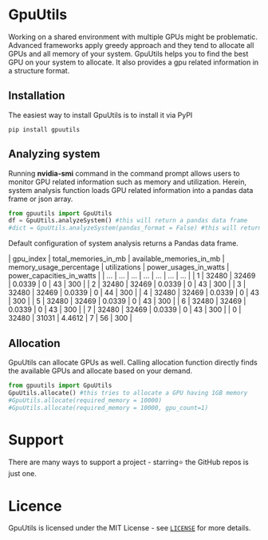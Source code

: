 # GpuUtils

Working on a shared environment with multiple GPUs might be problematic. Advanced frameworks apply greedy approach and they tend to allocate all GPUs and all memory of your system. GpuUtils helps you to find the best GPU on your system to allocate. It also provides a gpu related information in a structure format.

## Installation

The easiest way to install GpuUtils is to install it via PyPI

```
pip install gpuutils
```

## Analyzing system

Running **nvidia-smi** command in the command prompt allows users to monitor GPU related information such as memory and utilization. Herein, system analysis function loads GPU related information into a pandas data frame or json array.

```python
from gpuutils import GpuUtils
df = GpuUtils.analyzeSystem() #this will return a pandas data frame
#dict = GpuUtils.analyzeSystem(pandas_format = False) #this will return a json array
```

Default configuration of system analysis returns a Pandas data frame.

| gpu_index | total_memories_in_mb | available_memories_in_mb |	memory_usage_percentage | utilizations | power_usages_in_watts | power_capacities_in_watts |
| ...       | ...                  | ...                      | ...                     | ...          | ...                   | ...                       |
| 1         | 32480                | 32469                    |	0.0339                  | 0            | 43                    | 300                       |
| 2         | 32480                | 32469                    |	0.0339                  | 0            | 43                    | 300                       |
| 3         | 32480                | 32469                    |	0.0339                  | 0            | 44                    | 300                       |
| 4         | 32480                | 32469                    |	0.0339                  | 0            | 43                    | 300                       |
| 5         | 32480                | 32469                    |	0.0339                  | 0            | 43                    | 300                       |
| 6         | 32480                | 32469                    |	0.0339                  | 0            | 43                    | 300                       |
| 7         | 32480                | 32469                    |	0.0339                  | 0            | 43                    | 300                       |
| 0         | 32480                | 31031                    |	4.4612                  | 7            | 56                    | 300                       |

## Allocation

GpuUtils can allocate GPUs as well. Calling allocation function directly finds the available GPUs and allocate based on your demand.

```python
from gpuutils import GpuUtils
GpuUtils.allocate() #this tries to allocate a GPU having 1GB memory
#GpuUtils.allocate(required_memory = 10000)
#GpuUtils.allocate(required_memory = 10000, gpu_count=1)
```

# Support

There are many ways to support a project - starring⭐️ the GitHub repos is just one.

# Licence

GpuUtils is licensed under the MIT License - see [`LICENSE`](https://github.com/serengil/gpuutils/blob/master/LICENSE) for more details.